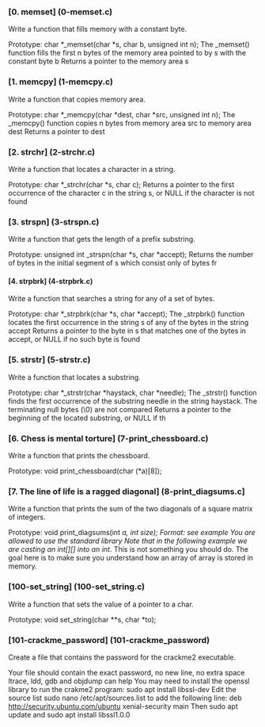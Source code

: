 ### [0. memset] (0-memset.c)

Write a function that fills memory with a constant byte.

Prototype: char *_memset(char *s, char b, unsigned int n);
The _memset() function fills the first n bytes of the memory area pointed to by s with the constant byte b
Returns a pointer to the memory area s

### [1. memcpy] (1-memcpy.c)

Write a function that copies memory area.

Prototype: char *_memcpy(char *dest, char *src, unsigned int n);
The _memcpy() function copies n bytes from memory area src to memory area dest
Returns a pointer to dest

### [2. strchr] (2-strchr.c)

Write a function that locates a character in a string.

Prototype: char *_strchr(char *s, char c);
Returns a pointer to the first occurrence of the character c in the string s, or NULL if the character is not found

### [3. strspn] (3-strspn.c)

Write a function that gets the length of a prefix substring.

Prototype: unsigned int _strspn(char *s, char *accept);
Returns the number of bytes in the initial segment of s which consist only of bytes fr

#### [4. strpbrk] (4-strpbrk.c)

Write a function that searches a string for any of a set of bytes.

Prototype: char *_strpbrk(char *s, char *accept);
The _strpbrk() function locates the first occurrence in the string s of any of the bytes in the string accept
Returns a pointer to the byte in s that matches one of the bytes in accept, or NULL if no such byte is found

### [5. strstr] (5-strstr.c)

Write a function that locates a substring.

Prototype: char *_strstr(char *haystack, char *needle);
The _strstr() function finds the first occurrence of the substring needle in the string haystack. The terminating null bytes (\0) are not compared
Returns a pointer to the beginning of the located substring, or NULL if th

### [6. Chess is mental torture] (7-print_chessboard.c)

Write a function that prints the chessboard.

Prototype: void print_chessboard(char (*a)[8]);

### [7. The line of life is a ragged diagonal] (8-print_diagsums.c]

Write a function that prints the sum of the two diagonals of a square matrix of integers.

Prototype: void print_diagsums(int *a, int size);
Format: see example
You are allowed to use the standard library
Note that in the following example we are casting an int[][] into an int*. This is not something you should do. The goal here is to make sure you understand how an array of array is stored in memory.

### [100-set_string] (100-set_string.c)

Write a function that sets the value of a pointer to a char.

Prototype: void set_string(char **s, char *to);

### [101-crackme_password] (101-crackme_password)

Create a file that contains the password for the crackme2 executable.

Your file should contain the exact password, no new line, no extra space
ltrace, ldd, gdb and objdump can help
You may need to install the openssl library to run the crakme2 program: sudo apt install libssl-dev
Edit the source list sudo nano /etc/apt/sources.list to add the following line: deb http://security.ubuntu.com/ubuntu xenial-security main Then sudo apt update and sudo apt install libssl1.0.0



